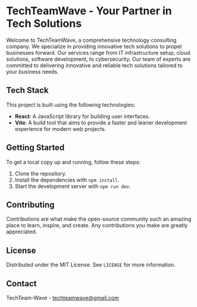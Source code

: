 # TechTeamWave - Your Partner in Tech Solutions

Welcome to TechTeamWave, a comprehensive technology consulting company. We specialize in providing innovative tech solutions to propel businesses forward. Our services range from IT infrastructure setup, cloud solutions, software development, to cybersecurity. Our team of experts are committed to delivering innovative and reliable tech solutions tailored to your business needs.

## Tech Stack

This project is built using the following technologies:

- **React**: A JavaScript library for building user interfaces.
- **Vite**: A build tool that aims to provide a faster and leaner development experience for modern web projects.

## Getting Started

To get a local copy up and running, follow these steps:

1. Clone the repository.
2. Install the dependencies with `npm install`.
3. Start the development server with `npm run dev`.

## Contributing

Contributions are what make the open-source community such an amazing place to learn, inspire, and create. Any contributions you make are greatly appreciated.

## License

Distributed under the MIT License. See `LICENSE` for more information.

## Contact

TechTeam-Wave - [techteamwave@gmail.com](mailto:techteamwave@gmail.com)